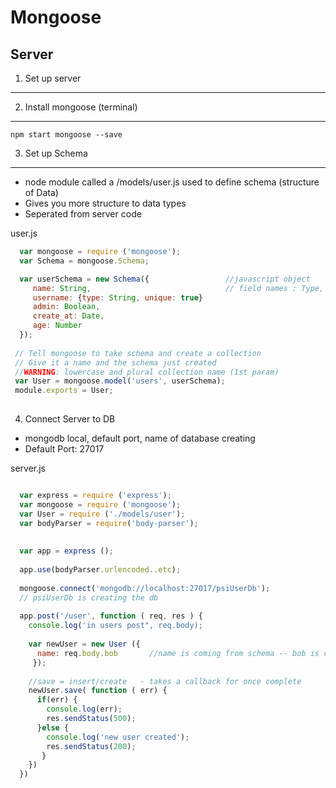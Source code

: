 Mongoose
===

Server
---
1) Set up server
---
2) Install mongoose (terminal)
---
```
npm start mongoose --save
```

3) Set up Schema
---
  - node module called a /models/user.js used to define schema (structure of Data)
  - Gives you more structure to data types
  - Seperated from server code 

 user.js
```javascript
  var mongoose = require ('mongoose');
  var Schema = mongoose.Schema;

  var userSchema = new Schema({                 //javascript object
     name: String,                              // field names : Type,
     username: {type: String, unique: true}
     admin: Boolean,
     create_at: Date,
     age: Number
  });
  
 // Tell mongoose to take schema and create a collection
 // Give it a name and the schema just created
 //WARNING: lowercase and plural collection name (1st param)
 var User = mongoose.model('users', userSchema);  
 module.exports = User;
   
```
4) Connect Server to DB
  - mongodb local, default port, name of database creating
  - Default Port: 27017 

server.js
```javascript

  var express = require ('express');
  var mongoose = require ('mongoose');
  var User = require ('./models/user');
  var bodyParser = require('body-parser');
  
  
  var app = express ();
  
  app.use(bodyParser.urlencoded..etc);
  
  mongoose.connect('mongodb://localhost:27017/psiUserDb');
  // psiUserDb is creating the db
  
  app.post('/user', function ( req, res ) {
    console.log('in users post", req.body);
    
    var newUser = new User ({
      name: req.body.bob       //name is coming from schema -- bob is coming fom client
     });
    
    //save = insert/create   - takes a callback for once complete
    newUser.save( function ( err) {
      if(err) {
        console.log(err);
        res.sendStatus(500);
      }else {
        console.log('new user created');
        res.sendStatus(200);
       }
    })
  })
```






